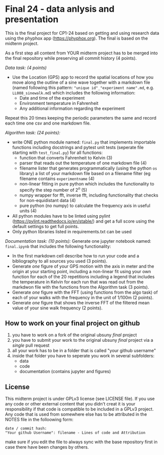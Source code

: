 # Final 24 - data anlysis and presentation

This is the final project for CP1-24 based on getting and using research data using the phyphox app (https://phyphox.org).
The final is based on the midterm project.

As a first step all content from YOUR midterm project has to be merged into the final repository while preserving all commit history (4 points).

*Data task: (4 points)*
- Use the Location (GPS) app to record the spatial locations of how you move along the outline of a sine wave together with a markdown file (named following this pattern: `"unique id"_"experiment name".md`, e.g. `LL008_sinewalk.md`) which includes the following information:
   - Date and time of the experiment
   - Environment temperature in Fahrenheit
   - Any additional information regarding the experiment
 
Repeat this 20 times keeping the periodic parameters the same and record each time one csv and one markdown file.

*Algorithm  task: (24 points):*
- write ONE python module named: `final.py` that implements importable functions including docstrings and pytest unit tests (seperate file starting with `test_final.py`) for all functions:
   - function that converts Fahrenheit to Kelvin (3)
   - parser that reads out the temperature of one markdown file (4)
   - filename lister that generates programmatically (using the python `os` library) a list of your markdown file based on a filename filter (eg filename contains `experimentname` (4)
   - non-linear fitting in pure python which includes the functionality to specify the step number of $2^n$ (5)
   - numpy wrapper for fft, inverse fft, including functionality that checks for non-equidistant data (4)
   - pure python (no numpy) to calculate the frequency axis in useful units (4)
- All python modules have to be linted using pylint (https://pylint.readthedocs.io/en/stable/) and get a full score using the default settings to get full points.
- Only python libraries listed in requirements.txt can be used

*Documentation task: (10 points):*
Generate one jupyter notebook named: `final.ipynb` that includes the following functionality:
- In the first markdown cell describe how to run your code and a bibliography to all sources you used (3 points).
- Generate *one* figure of your GPS motion with the axis in meter and the origin at your starting point, including a non-linear fit using your own function for each of the 20 repetitions including a legend that includes the temperature in Kelvin for each run that was read out from the markdwon file with the functions from the Algorithm task (3 points).
- Generate *one* figure with the FFT (using functions from the algo task) of each of your walks with the frequency in the unit of 1/100m (2 points).
- Generate *one* figure that shows the inverse FFT of the filtered mean value of your sine walk frequency (2 points).

## How to work on your final project on github

1. you have to work on a fork of the original ubsuny *final* project
2. you have to submit your work to the original ubsuny *final* project via a *single* pull request
3. all your work has to be in a folder that is called "your github username"
4. inside that folder you have to seperate you work in several subfolders:
     - data
     - code
     - documentation (contains jupyter and figures)

## License
This midterm project is under GPLv3 license (see LICENSE file).
If you use any code or other external content that you didn't creat it is your responsibility if that code is compatible to be included in a GPLv3 project. Any code that is used from somewhere else has to be attributed in the NOTES file in the folloowing form:

``` text
date / commit hash:
"Your github Username": filename - Lines of code and Attribution
```
 make sure if you edit the file to always sync with the base repository first in case there have been changes by others.
